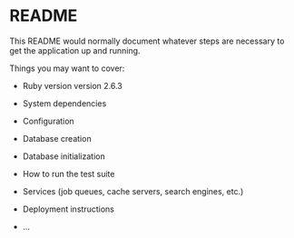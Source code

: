 # README

This README would normally document whatever steps are necessary to get the
application up and running.

Things you may want to cover:

* Ruby version
version 2.6.3
* System dependencies

* Configuration

* Database creation

* Database initialization

* How to run the test suite

* Services (job queues, cache servers, search engines, etc.)

* Deployment instructions

* ...
